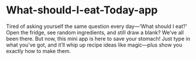 # What-should-I-eat-Today-app
Tired of asking yourself the same question every day—‘What should I eat?’ Open the fridge, see random ingredients, and still draw a blank? We’ve all been there. But now, this mini app is here to save your stomach! Just type in what you’ve got, and it’ll whip up recipe ideas like magic—plus show you exactly how to make them.
